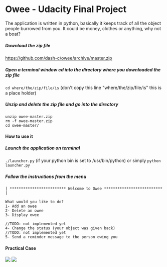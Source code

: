 Owee - Udacity Final Project
====

The application is written in python, basically it keeps track of all the object people burrowed from you.
It could be money, clothes or anything, why not a boat?


##### Download the zip file 
https://github.com/dash-c/owee/archive/master.zip

##### Open a terminal window cd into the directory where you downloaded the zip file

`cd where/the/zip/file/is` (don't copy this line "where/the/zip/file/is" this is a place holder)

##### Unzip and delete the zip file and go into the directory
```
unzip owee-master.zip
rm -f owee-master.zip
cd owee-master/
```


#### How to use it

##### Launch the application on terminal


`./launcher.py` (if your python bin is set to /usr/bin/python) or simply 
`python launcher.py`


##### Follow the instructions from the menu
```
| ************************* Welcome to Owee ************************** |
                                                                      
What would you like to do?
1- Add an owee
2- Delete an owee
3- Display owee

//TODO: not implemented yet
4- Change the status (your object was given back)
//TODO: not implemented yet
5- Send a reminder message to the person owing you
```

#### Practical Case

![](https://raw.githubusercontent.com/dash-c/owee/master/img/terminal.png)
![](https://raw.githubusercontent.com/dash-c/owee/master/img/app.png)




